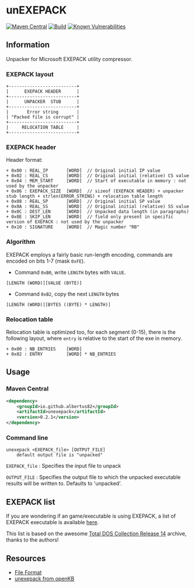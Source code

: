 unEXEPACK
=========

[![Maven Central](https://img.shields.io/maven-central/v/io.github.albertus82/unexepack)](https://search.maven.org/artifact/io.github.albertus82/unexepack)
[![Build](https://github.com/albertus82/unEXEPACK/actions/workflows/build.yml/badge.svg)](https://github.com/albertus82/unEXEPACK/actions)
[![Known Vulnerabilities](https://snyk.io/test/github/albertus82/unEXEPACK/badge.svg?targetFile=pom.xml)](https://snyk.io/test/github/albertus82/unEXEPACK?targetFile=pom.xml)

## Information

Unpacker for Microsoft EXEPACK utility compressor.

### EXEPACK layout

```
+--------------------------+
|      EXEPACK HEADER      |
+--------------------------+
|      UNPACKER  STUB      |
+--------------------------+
|       Error string       |
| "Packed file is corrupt" |
+--------------------------+
|     RELOCATION TABLE     |
+--------------------------+
```

### EXEPACK header

Header format:

```
+ 0x00 : REAL_IP       [WORD]  // Original initial IP value
+ 0x02 : REAL_CS       [WORD]  // Original initial (relative) CS value
+ 0x04 : MEM_START     [WORD]  // Start of executable in memory : not used by the unpacker
+ 0x06 : EXEPACK_SIZE  [WORD]  // sizeof (EXEPACK HEADER) + unpacker stub length + strlen(ERROR_STRING) + relocation table length
+ 0x08 : REAL_SP       [WORD]  // Original initial SP value
+ 0x0A : REAL_SS       [WORD]  // Original initial (relative) SS value
+ 0x0C : DEST_LEN      [WORD]  // Unpacked data length (in paragraphs)
+ 0x0E : SKIP_LEN      [WORD]  // field only present in specific version of EXEPACK : not used by the unpacker
+ 0x10 : SIGNATURE     [WORD]  // Magic number "RB"
```

### Algorithm

EXEPACK employs a fairly basic run-length encoding, commands are encoded on bits 1-7 (mask `0xFE`).

* Command `0xB0`, write `LENGTH` bytes with `VALUE`.

```
[LENGTH (WORD)][VALUE (BYTE)]
```

* Command `0xB2`, copy the next `LENGTH` bytes

```
[LENGTH (WORD)][BYTES ((BYTE) * LENGTH)]
```

### Relocation table

Relocation table is optimized too, for each segment (0-15), there is the following layout, where `entry` is relative to the start of the exe in memory.

```
+ 0x00 : NB_ENTRIES    [WORD]
+ 0x02 : ENTRY         [WORD] * NB_ENTRIES
```

## Usage

### Maven Central

```xml
<dependency>
    <groupId>io.github.albertus82</groupId>
    <artifactId>unexepack</artifactId>
    <version>0.2.1</version>
</dependency>
```

### Command line

```
unexepack <EXEPACK_file> [OUTPUT_FILE]
    default output file is "unpacked"
```

`EXEPACK_file` : Specifies the input file to unpack

`OUTPUT_FILE` : Specifies the output file to which the unpacked executable results will be written to. Defaults to 'unpacked'.

## EXEPACK list

If you are wondering if an game/executable is using EXEPACK, a list of EXEPACK executable is available [here](http://w4kfu.github.io/unEXEPACK/files/exepack_list.html).

This list is based on the awesome [Total DOS Collection Release 14](https://archive.org/details/Total_DOS_Collection_Release_14) archive, thanks to the authors!

## Resources

* [File Format](http://www.shikadi.net/moddingwiki/Microsoft_EXEPACK#File_Format)
* [unexepack from openKB](https://sourceforge.net/p/openkb/code/ci/master/tree/src/tools/unexepack.c)
